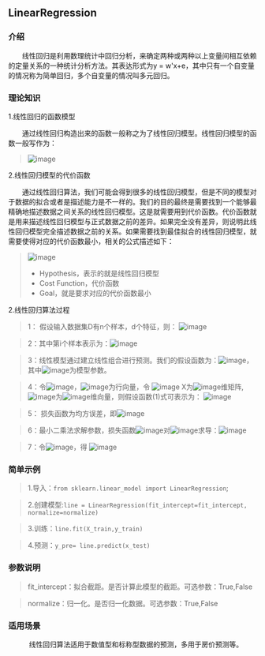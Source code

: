 <h2>LinearRegression</h2>

<h3>介绍</h3>

　　线性回归是利用数理统计中回归分析，来确定两种或两种以上变量间相互依赖的定量关系的一种统计分析方法。其表达形式为y = w'x+e，其中只有一个自变量的情况称为简单回归，多个自变量的情况叫多元回归。

<h3>理论知识</h3>

1.线性回归的函数模型

　　通过线性回归构造出来的函数一般称之为了线性回归模型。线性回归模型的函数一般写作为：
>![image](/uploads/5fffa217b8955e764f54c59807ed128a/image.png)

2.线性回归模型的代价函数

　　通过线性回归算法，我们可能会得到很多的线性回归模型，但是不同的模型对于数据的拟合或者是描述能力是不一样的。我们的目的最终是需要找到一个能够最精确地描述数据之间关系的线性回归模型。这是就需要用到代价函数。代价函数就是用来描述线性回归模型与正式数据之前的差异。如果完全没有差异，则说明此线性回归模型完全描述数据之前的关系。如果需要找到最佳拟合的线性回归模型，就需要使得对应的代价函数最小，相关的公式描述如下：
>![image](/uploads/14414acc98eac625376695633c0bf29a/image.png)
> *  Hypothesis，表示的就是线性回归模型
> *  Cost Function，代价函数
> *  Goal，就是要求对应的代价函数最小

2.线性回归算法过程

> 1： 假设输入数据集D有n个样本，d个特征，则：
      ![image](/uploads/1f59956578da0762b9cc58a91a0eed98/image.png)

> 2：其中第i个样本表示为：![image](/uploads/b3450769dd1606a8f67436bcb68273fd/image.png)

> 3：线性模型通过建立线性组合进行预测。我们的假设函数为：![image](/uploads/eefb542dd52d55eccaa4918b255181cb/image.png)，其中![image](/uploads/b2789709b1153488cfcce22ae77f3bf9/image.png)为模型参数。

> 4：令![image](/uploads/bff7b91ec8eb7fbe89b192c1a215ff26/image.png)，![image](/uploads/09b727050d79c56e4a7f5176371e0e65/image.png)为行向量，令
![image](/uploads/b16ae8c1c2015781048622a444b655ec/image.png) X为![image](/uploads/53bb8bc2eab29ae8e7407a0a1380ffb2/image.png)维矩阵,![image](/uploads/71139457591111e9dca7664620443f5a/image.png)为![image](/uploads/9409fb8d98865d5ee9917db03ab852f8/image.png)维向量，则假设函数(1)式可表示为：
![image](/uploads/c24aec9d56b2c405b850d32ad9500088/image.png)

> 5： 损失函数为均方误差，即![image](/uploads/7f87b3224f4bd4c334e6a6629b282ff2/image.png)

> 6：最小二乘法求解参数，损失函数![image](/uploads/cf374b0c37de97cf939e8791d3d399c1/image.png)对![image](/uploads/95e60f0b79537418100463bdf7d6d9f9/image.png)求导：![image](/uploads/20a7ea24f1a670facc33e749d3f8a139/image.png)

> 7：令![image](/uploads/7a65bc2ae2c0facb976bfd4beef27cad/image.png)，得
![image](/uploads/a5eccdc2141f5dffb904a66213d60691/image.png)

<h3>简单示例</h3>

> 1.导入：`from sklearn.linear_model import LinearRegression`;

> 2.创建模型:`line = LinearRegression(fit_intercept=fit_intercept, normalize=normalize)`

> 3.训练：`line.fit(X_train,y_train)`

> 4.预测：`y_pre= line.predict(x_test)`

<h3>参数说明</h3>

> fit_intercept：拟合截距。是否计算此模型的截距。可选参数：True,False 

> normalize：归一化。是否归一化数据。可选参数：True,False

<h3>适用场景</h3>

　　　线性回归算法适用于数值型和标称型数据的预测，多用于房价预测等。
